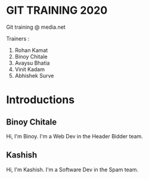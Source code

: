# GIT TRAINING 2020

Git training @ media.net

Trainers : 

1. Rohan Kamat
2. Binoy Chitale
3. Avaysu Bhatia
4. Vinit Kadam
5. Abhishek Surve

# Introductions

## Binoy Chitale

Hi, I'm Binoy. I'm a Web Dev in the Header Bidder team.


## Kashish

Hi, I'm Kashish. I'm a Software Dev in the Spam team.